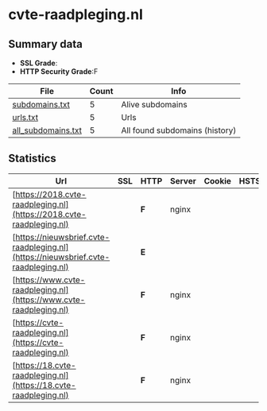 

# cvte-raadpleging.nl
## Summary data


 - **SSL Grade**:
 - **HTTP Security Grade**:F


| File       | Count | Info |
|------------|-------|------|
|[subdomains.txt](/data/cvte-raadpleging.nl/subdomains.txt)|5|Alive subdomains|
|[urls.txt](/data/cvte-raadpleging.nl/urls.txt)|5|Urls|
|[all_subdomains.txt](/data/cvte-raadpleging.nl/all_subdomains.txt)|5|All found subdomains (history)|


## Statistics


| Url | SSL | HTTP | Server | Cookie | HSTS | CORS | CTO | CSP | XFO | XXP | RP |FP| Tech |Title |
|--------|-------|-------|------|------|------|------|------|------|------|------|------|------|------|------|
|[https://2018.cvte-raadpleging.nl](https://2018.cvte-raadpleging.nl)| | **F**|nginx| | | | | | | | :white_check_mark: | |HSTS Nginx|404 Not Found|
|[https://nieuwsbrief.cvte-raadpleging.nl](https://nieuwsbrief.cvte-raadpleging.nl)| | **E**|| | | | | | | | :white_check_mark: | ||404 Not Found|
|[https://www.cvte-raadpleging.nl](https://www.cvte-raadpleging.nl)| | **F**|nginx| | | | | | | | :white_check_mark: | |HSTS Nginx|404 Not Found|
|[https://cvte-raadpleging.nl](https://cvte-raadpleging.nl)| | **F**|nginx| | | | | | | | :white_check_mark: | |HSTS Nginx|404 Not Found|
|[https://18.cvte-raadpleging.nl](https://18.cvte-raadpleging.nl)| | **F**|nginx| | | | | | | | :white_check_mark: | |HSTS Nginx|404 Not Found|

